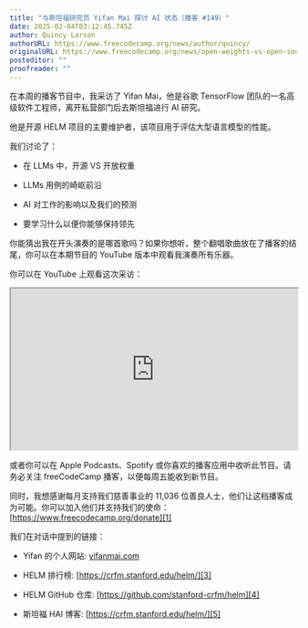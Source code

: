 ```yaml
---
title: "与斯坦福研究员 Yifan Mai 探讨 AI 状态（播客 #149）"
date: 2025-02-04T03:12:45.745Z
author: Quincy Larson
authorURL: https://www.freecodecamp.org/news/author/quincy/
originalURL: https://www.freecodecamp.org/news/open-weights-vs-open-source-with-google-engineer-and-stanford-researcher-yifan-mai-podcast-149/
posteditor: ""
proofreader: ""
---
```


在本周的播客节目中，我采访了 Yifan Mai，他是谷歌 TensorFlow 团队的一名高级软件工程师，离开私营部门后去斯坦福进行 AI 研究。

<!-- more -->

他是开源 HELM 项目的主要维护者，该项目用于评估大型语言模型的性能。

我们讨论了：

-   在 LLMs 中，开源 VS 开放权重
    
-   LLMs 用例的崎岖前沿
    
-   AI 对工作的影响以及我们的预测
    
-   要学习什么以便你能够保持领先
    

你能猜出我在开头演奏的是哪首歌吗？如果你想听，整个翻唱歌曲放在了播客的结尾，你可以在本期节目的 YouTube 版本中观看我演奏所有乐器。

你可以在 YouTube 上观看这次采访：

<iframe width="560" height="315" src="https://www.youtube.com/embed/Dsx1oTPgLqE" style="aspect-ratio: 16 / 9; width: 100%; height: auto;" title="YouTube 视频播放器" allow="accelerometer; autoplay; clipboard-write; encrypted-media; gyroscope; picture-in-picture; web-share" referrerpolicy="strict-origin-when-cross-origin" allowfullscreen="" loading="lazy"></iframe>

或者你可以在 Apple Podcasts、Spotify 或你喜欢的播客应用中收听此节目。请务必关注 freeCodeCamp 播客，以便每周五能收到新节目。

同时，我想感谢每月支持我们慈善事业的 11,036 位善良人士，他们让这档播客成为可能。你可以加入他们并支持我们的使命：[https://www.freecodecamp.org/donate][1]

我们在对话中提到的链接：

-   Yifan 的个人网站: [yifanmai.com][2]
    
-   HELM 排行榜: [https://crfm.stanford.edu/helm/][3]
    
-   HELM GitHub 仓库: [https://github.com/stanford-crfm/helm][4]
    
-   斯坦福 HAI 博客: [https://crfm.stanford.edu/helm/][5]
    

[1]: https://www.freecodecamp.org/donate
[2]: http://yifanmai.com
[3]: https://crfm.stanford.edu/helm/
[4]: https://github.com/stanford-crfm/helm
[5]: https://crfm.stanford.edu/helm/

